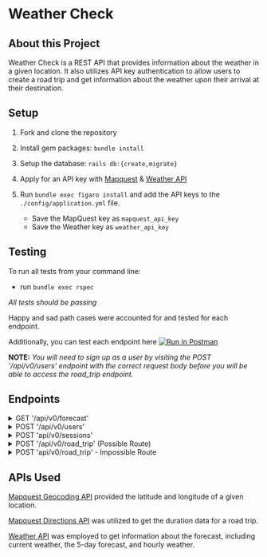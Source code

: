 # Weather Check

## About this Project

Weather Check is a REST API that provides information about the weather in a given location. It also utilizes API key authentication to allow users to create a road trip and get information about the weather upon their arrival at their destination.

## Setup

1. Fork and clone the repository
2. Install gem packages: `bundle install`
3. Setup the database: `rails db:{create,migrate}`
4. Apply for an API key with [Mapquest](https://developer.mapquest.com/user/login/sign-up) & [Weather API](https://www.weatherapi.com/signup.aspx)
5. Run `bundle exec figaro install` and add the API keys to the `./config/application.yml` file.

    - Save the MapQuest key as `mapquest_api_key`
    - Save the Weather key as `weather_api_key`

## Testing
To run all tests from your command line:
 - run `bundle exec rspec`

 *All tests should be passing*

Happy and sad path cases were accounted for and tested for each endpoint.

Additionally, you can test each endpoint here [![Run in Postman](https://run.pstmn.io/button.svg)](https://app.getpostman.com/run-collection/26085409-1cb627ef-d500-4f6f-b849-9b655205c7ed?action=collection%2Ffork&collection-url=entityId%3D26085409-1cb627ef-d500-4f6f-b849-9b655205c7ed%26entityType%3Dcollection%26workspaceId%3Df402ed1d-531c-4451-ad21-b6367689bff9)

**NOTE:** *You will need to sign up as a user by visiting the POST '/api/v0/users' endpoint with the correct request body before you will be able to access the road_trip endpoint.*

## Endpoints
<details>
<summary>GET '/api/v0/forecast'</summary>
<pre>
<code>
Request Params:
  location = (location)
</code>

<code>
Response:
  {
    "data": {
        "id": null,
        "type": "forecast",
        "attributes": {
            "current_weather": {
                "last_updated": "2023-04-25 08:15",
                "temperature": 71.1,
                "feels_like": 71.1,
                "humidity": 13,
                "uvi": 6,
                "visibility": 9,
                "condition": "Sunny",
                "icon": "cdn.weatherapi.com/weather/64x64/day/113.png"
            },
            "daily_weather": [
                {
                    "date": "2023-04-25",
                    "sunrise": "05:55 AM",
                    "sunset": "07:23 PM",
                    "max_temp": 85.3,
                    "min_temp": 61.3,
                    "condition": "Sunny",
                    "icon": "cdn.weatherapi.com/weather/64x64/day/113.png"
                },
                {
                    "date": "2023-04-26",
                    "sunrise": "05:54 AM",
                    "sunset": "07:24 PM",
                    "max_temp": 88.3,
                    "min_temp": 56.7,
                    "condition": "Sunny",
                    "icon": "cdn.weatherapi.com/weather/64x64/day/113.png"
                },
                {
                    "date": "2023-04-27",
                    "sunrise": "05:52 AM",
                    "sunset": "07:25 PM",
                    "max_temp": 94.8,
                    "min_temp": 60.3,
                    "condition": "Sunny",
                    "icon": "cdn.weatherapi.com/weather/64x64/day/113.png"
                },
                {
                    "date": "2023-04-28",
                    "sunrise": "05:51 AM",
                    "sunset": "07:26 PM",
                    "max_temp": 95,
                    "min_temp": 65.8,
                    "condition": "Sunny",
                    "icon": "cdn.weatherapi.com/weather/64x64/day/113.png"
                },
                {
                    "date": "2023-04-29",
                    "sunrise": "05:50 AM",
                    "sunset": "07:27 PM",
                    "max_temp": 95.2,
                    "min_temp": 63,
                    "condition": "Sunny",
                    "icon": "cdn.weatherapi.com/weather/64x64/day/113.png"
                }
            ],
            "hourly_weather": [
                {
                    "time": "00:00",
                    "temperature": 69.3,
                    "conditions": "Clear",
                    "icon": "cdn.weatherapi.com/weather/64x64/night/113.png"
                },
                {
                    "time": "01:00",
                    "temperature": 67.1,
                    "conditions": "Clear",
                    "icon": "cdn.weatherapi.com/weather/64x64/night/113.png"
                },
                {
                    "time": "02:00",
                    "temperature": 65.7,
                    "conditions": "Clear",
                    "icon": "cdn.weatherapi.com/weather/64x64/night/113.png"
                },
                {
                    "time": "03:00",
                    "temperature": 64.4,
                    "conditions": "Clear",
                    "icon": "cdn.weatherapi.com/weather/64x64/night/113.png"
                },
                {
                    "time": "04:00",
                    "temperature": 62.8,
                    "conditions": "Clear",
                    "icon": "cdn.weatherapi.com/weather/64x64/night/113.png"
                },
                {
                    "time": "05:00",
                    "temperature": 61.9,
                    "conditions": "Clear",
                    "icon": "cdn.weatherapi.com/weather/64x64/night/113.png"
                },
                {
                    "time": "06:00",
                    "temperature": 61.3,
                    "conditions": "Sunny",
                    "icon": "cdn.weatherapi.com/weather/64x64/day/113.png"
                },
                {
                    "time": "07:00",
                    "temperature": 65.1,
                    "conditions": "Sunny",
                    "icon": "cdn.weatherapi.com/weather/64x64/day/113.png"
                },
                {
                    "time": "08:00",
                    "temperature": 68.4,
                    "conditions": "Sunny",
                    "icon": "cdn.weatherapi.com/weather/64x64/day/113.png"
                },
                {
                    "time": "09:00",
                    "temperature": 70.3,
                    "conditions": "Sunny",
                    "icon": "cdn.weatherapi.com/weather/64x64/day/113.png"
                },
                {
                    "time": "10:00",
                    "temperature": 72.5,
                    "conditions": "Sunny",
                    "icon": "cdn.weatherapi.com/weather/64x64/day/113.png"
                },
                {
                    "time": "11:00",
                    "temperature": 74.8,
                    "conditions": "Sunny",
                    "icon": "cdn.weatherapi.com/weather/64x64/day/113.png"
                },
                {
                    "time": "12:00",
                    "temperature": 81.5,
                    "conditions": "Sunny",
                    "icon": "cdn.weatherapi.com/weather/64x64/day/113.png"
                },
                {
                    "time": "13:00",
                    "temperature": 82.6,
                    "conditions": "Sunny",
                    "icon": "cdn.weatherapi.com/weather/64x64/day/113.png"
                },
                {
                    "time": "14:00",
                    "temperature": 83.8,
                    "conditions": "Sunny",
                    "icon": "cdn.weatherapi.com/weather/64x64/day/113.png"
                },
                {
                    "time": "15:00",
                    "temperature": 84.9,
                    "conditions": "Sunny",
                    "icon": "cdn.weatherapi.com/weather/64x64/day/113.png"
                },
                {
                    "time": "16:00",
                    "temperature": 85.3,
                    "conditions": "Sunny",
                    "icon": "cdn.weatherapi.com/weather/64x64/day/113.png"
                },
                {
                    "time": "17:00",
                    "temperature": 84.2,
                    "conditions": "Sunny",
                    "icon": "cdn.weatherapi.com/weather/64x64/day/113.png"
                },
                {
                    "time": "18:00",
                    "temperature": 81.7,
                    "conditions": "Sunny",
                    "icon": "cdn.weatherapi.com/weather/64x64/day/113.png"
                },
                {
                    "time": "19:00",
                    "temperature": 76.5,
                    "conditions": "Sunny",
                    "icon": "cdn.weatherapi.com/weather/64x64/day/113.png"
                },
                {
                    "time": "20:00",
                    "temperature": 71.6,
                    "conditions": "Clear",
                    "icon": "cdn.weatherapi.com/weather/64x64/night/113.png"
                },
                {
                    "time": "21:00",
                    "temperature": 69.1,
                    "conditions": "Clear",
                    "icon": "cdn.weatherapi.com/weather/64x64/night/113.png"
                },
                {
                    "time": "22:00",
                    "temperature": 67.3,
                    "conditions": "Clear",
                    "icon": "cdn.weatherapi.com/weather/64x64/night/113.png"
                },
                {
                    "time": "23:00",
                    "temperature": 66.6,
                    "conditions": "Clear",
                    "icon": "cdn.weatherapi.com/weather/64x64/night/113.png"
                }
            ]
        }
    }
}
</code>
</pre>
</details>

<details>
<summary>POST '/api/v0/users'</summary>
<pre>
<code>
Request Body:
{
    "email": "dogood@gmail.com",
    "password": "awesome",
    "password_confirmation": "awesome"
}
</code>

<code>
Response:
{
    "data": {
        "id": "6",
        "type": "users",
        "attributes": {
            "email": "dogood@gmail.com",
            "api_key": "913cdfa4c724c60ef5d3f77482d0697c"
        }
    }
}
</code>
</pre>
</details>

<details>
<summary> POST 'api/v0/sessions'</summary>
<pre>
<code>
Request Body:
{
    "email": "dogood@gmail.com",
    "password": "awesome"
}
</code>

<code>
Response:
{
    "data": {
        "id": "6",
        "type": "users",
        "attributes": {
            "email": "dogood@gmail.com",
            "api_key": "913cdfa4c724c60ef5d3f77482d0697c"
        }
    }
}
</code>
</pre>
</details>

<details>
<summary>POST '/api/v0/road_trip' (Possible Route)</summary>
<pre>
<code>
Request Body:
{
    "origin": "Las Vegas, NV",
    "destination": "San Diego, CA",
    "api_key": "913cdfa4c724c60ef5d3f77482d0697c"
}
</code>

<code>
Response:
{
    "data": {
        "id": null,
        "type": "road_trip",
        "attributes": {
            "start_city": "Las Vegas, NV",
            "end_city": "San Diego, CA",
            "travel_time": "4h58m",
            "weather_at_eta": {
                "datetime": "2023-04-25 12:00",
                "temperature": 66.6,
                "condition": "Sunny"
            }
        }
    }
}
</code>
</pre>
</details>

<details>
<summary>POST 'api/v0/road_trip' - Impossible Route</summary>
<pre>
<code>
Request Body:
{
    "origin": "Las Vegas, NV",
    "destination": "Melbourne, AU",
    "api_key": "913cdfa4c724c60ef5d3f77482d0697c"
}
</code>

<code>
Response:
{
    "data": {
        "id": null,
        "type": "road_trip",
        "attributes": {
            "start_city": "Las Vegas, NV",
            "end_city": "Melbourne, AU",
            "travel_time": "impossible",
            "weather_at_eta": {}
        }
    }
}
</code>
</pre>
</details>


## APIs Used

[Mapquest Geocoding API](https://developer.mapquest.com/documentation/geocoding-api/) provided the latitude and longitude of a given location.

[Mapquest Directions API](https://developer.mapquest.com/documentation/directions-api/) was utilized to get the duration data for a road trip.

[Weather API](https://www.weatherapi.com/)
was employed to get information about the forecast, including current weather, the 5-day forecast, and hourly weather.

